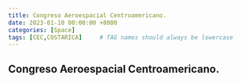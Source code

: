 ```yaml
---
title: Congreso Aeroespacial Centroamericano.
date: 2023-01-10 00:00:00 +8000
categories: [Space]
tags: [CEC,COSTARICA]     # TAG names should always be lowercase
---
```

## Congreso Aeroespacial Centroamericano.
